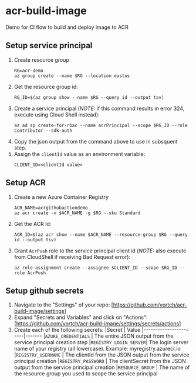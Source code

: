# acr-build-image
Demo for CI flow to build and deploy image to ACR


## Setup service principal

1. Create resource group
    ```
    RG=acr-demo
    az group create --name $RG --location eastus
    ```
1. Get the resource group id:
    ```
    RG_ID=$(az group show --name $RG --query id --output tsv)
    ```
1. Create a service principal (*NOTE:* if this command results in error 324, execute using Cloud Shell instead):
    ```
    az ad sp create-for-rbac --name acrPrincipal --scope $RG_ID --role Contributor --sdk-auth
    ```
1. Copy the json output from the command above to use in subsquent step.
1. Assign the `clientId` value as an environment variable:
    ```
    CLIENT_ID=<clientId value>
    ```
## Setup ACR
1. Create a new Azure Container Registry
    ```
    ACR_NAME=acrgithubactiondemo
    az acr create -n $ACR_NAME -g $RG --sku Standard
    ```
1. Get the ACR Id:
    ```
    ACR_ID=$(az acr show --name $ACR_NAME --resource-group $RG --query id --output tsv)
    ```
1. Grant `AcrPush` role to the service principal client id (*NOTE:* also execute from CloudShell if receiving Bad Request error):
    ```
    az role assignment create --assignee $CLIENT_ID --scope $RG_ID --role AcrPush
    ```

## Setup github secrets
1. Navigate to the "Settings" of your repo: [https://github.com/yortch/acr-build-image/settings]
1. Expand "Secrets and Variables" and click on "Actions": [https://github.com/yortch/acr-build-image/settings/secrets/actions]
1. Create each of the following secrets:
    |Secret                 | Value
    |-----------------------|-------
    |`AZURE_CREDENTIALS`    | The entire JSON output from the service principal creation step
    |`REGISTRY_LOGIN_SERVER`| The login server name of your registry (all lowercase). Example: myregistry.azurecr.io
    |`REGISTRY_USERNAME`    | The clientId from the JSON output from the service principal creation
    |`REGISTRY_PASSWORD`    | The clientSecret from the JSON output from the service principal creation
    |`RESOURCE_GROUP`       | The name of the resource group you used to scope the service principal
